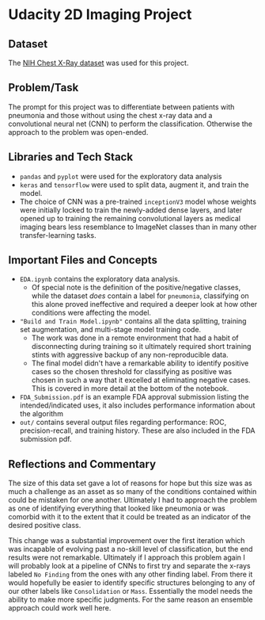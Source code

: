 # Udacity 2D Imaging Project

## Dataset

The [NIH Chest X-Ray dataset](https://www.kaggle.com/nih-chest-xrays/data) was used for this project.


## Problem/Task

The prompt for this project was to differentiate between patients with pneumonia and those without using the chest x-ray data and a convolutional neural net (CNN) to perform the classification. Otherwise the approach to the problem was open-ended.


## Libraries and Tech Stack

- `pandas` and `pyplot` were used for the exploratory data analysis
- `keras` and `tensorflow` were used to split data, augment it, and train the model.
- The choice of CNN was a pre-trained `inceptionV3` model whose weights were initially locked to train the newly-added dense layers, and later opened up to training the remaining convolutional layers as medical imaging bears less resemblance to ImageNet classes than in many other transfer-learning tasks.

## Important Files and Concepts

- `EDA.ipynb` contains the exploratory data analysis.
  - Of special note is the definition of the positive/negative classes, while the dataset *does* contain a label for `pneumonia`, classifying on this alone proved ineffective and required a deeper look at how other conditions were affecting the model.
- `"Build and Train Model.ipynb"` contains all the data splitting, training set augmentation, and multi-stage model training code.
  - The work was done in a remote environment that had a habit of disconnecting during training so it ultimately required short training stints with aggressive backup of any non-reproducible data.
  - The final model didn't have a remarkable ability to identify positive cases so the chosen threshold for classifying as positive was chosen in such a way that it excelled at eliminating negative cases. This is covered in more detail at the bottom of the notebook.
- `FDA_Submission.pdf` is an example FDA approval submission listing the intended/indicated uses, it also includes performance information about the algorithm
- `out/` contains several output files regarding performance: ROC, precision-recall, and training history. These are also included in the FDA submission pdf.


## Reflections and Commentary

The size of this data set gave a lot of reasons for hope but this size was as much a challenge as an asset as so many of the conditions contained within could be mistaken for one another. Ultimately I had to approach the problem as one of identifying everything that looked like pneumonia or was comorbid with it to the extent that it could be treated as an indicator of the desired positive class.

This change was a substantial improvement over the first iteration which was incapable of evolving past a no-skill level of classification, but the end results were not remarkable. Ultimately if I approach this problem again I will probably look at a pipeline of CNNs to first try and separate the x-rays labeled `No Finding` from the ones with any other finding label. From there it would hopefully be easier to identify specific structures belonging to any of our other labels like `Consolidation` or `Mass`. Essentially the model needs the ability to make more specific judgments. For the same reason an ensemble approach could work well here.
